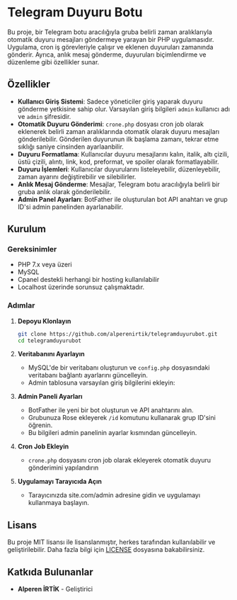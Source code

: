 # Telegram Duyuru Botu

Bu proje, bir Telegram botu aracılığıyla gruba belirli zaman aralıklarıyla otomatik duyuru mesajları göndermeye yarayan bir PHP uygulamasıdır. Uygulama, cron iş görevleriyle çalışır ve eklenen duyuruları zamanında gönderir. Ayrıca, anlık mesaj gönderme, duyuruları biçimlendirme ve düzenleme gibi özellikler sunar.

## Özellikler

- **Kullanıcı Giriş Sistemi**: Sadece yöneticiler giriş yaparak duyuru gönderme yetkisine sahip olur. Varsayılan giriş bilgileri `admin` kullanıcı adı ve `admin` şifresidir.
- **Otomatik Duyuru Gönderimi**: `crone.php` dosyası cron job olarak eklenerek belirli zaman aralıklarında otomatik olarak duyuru mesajları gönderilebilir. Gönderilen duyurunun ilk başlama zamanı, tekrar etme sıklığı saniye cinsinden ayarlaanbilir.
- **Duyuru Formatlama**: Kullanıcılar duyuru mesajlarını kalın, italik, altı çizili, üstü çizili, alıntı, link, kod, preformat, ve spoiler olarak formatlayabilir.
- **Duyuru İşlemleri**: Kullanıcılar duyurularını listeleyebilir, düzenleyebilir, zaman ayarını değiştirebilir ve silebilirler.
- **Anlık Mesaj Gönderme**: Mesajlar, Telegram botu aracılığıyla belirli bir gruba anlık olarak gönderilebilir.
- **Admin Panel Ayarları**: BotFather ile oluşturulan bot API anahtarı ve grup ID'si admin panelinden ayarlanabilir.

## Kurulum

### Gereksinimler

- PHP 7.x veya üzeri
- MySQL
- Cpanel destekli herhangi bir hosting kullanılabilir
- Localhost üzerinde sorunsuz çalışmaktadır.

### Adımlar

1. **Depoyu Klonlayın**
    ```bash
    git clone https://github.com/alperenirtik/telegramduyurubot.git
    cd telegramduyurubot
    ```

2. **Veritabanını Ayarlayın**
    - MySQL'de bir veritabanı oluşturun ve `config.php` dosyasındaki veritabanı bağlantı ayarlarını güncelleyin.
    - Admin tablosuna varsayılan giriş bilgilerini ekleyin:

3. **Admin Paneli Ayarları**
    - BotFather ile yeni bir bot oluşturun ve API anahtarını alın.
    - Grubunuza Rose ekleyerek `/id` komutunu kullanarak grup ID'sini öğrenin.
    - Bu bilgileri admin panelinin ayarlar kısmından güncelleyin.

4. **Cron Job Ekleyin**
    - `crone.php` dosyasını cron job olarak ekleyerek otomatik duyuru gönderimini yapılandırın

6. **Uygulamayı Tarayıcıda Açın**
    - Tarayıcınızda site.com/admin adresine gidin ve uygulamayı kullanmaya başlayın.


## Lisans

Bu proje MIT lisansı ile lisanslanmıştır, herkes tarafından kullanılabilir ve geliştirilebilir. Daha fazla bilgi için [LICENSE](LICENSE) dosyasına bakabilirsiniz.

## Katkıda Bulunanlar

- **Alperen İRTİK** - Geliştirici

